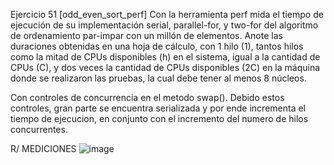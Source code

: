 Ejercicio 51 [odd_even_sort_perf]
Con la herramienta perf mida el tiempo de ejecución de su implementación serial, parallel-for, y two-for del algoritmo de ordenamiento par-impar con un millón de elementos. Anote las duraciones obtenidas en una hoja de cálculo, con 1 hilo (1), tantos hilos como la mitad de CPUs disponibles (h) en el sistema, igual a la cantidad de CPUs (C), y dos veces la cantidad de CPUs disponibles (2C) en la máquina donde se realizaron las pruebas, la cual debe tener al menos 8 núcleos.

Con controles de concurrencia en el metodo swap(). Debido estos controles, gran parte se encuentra serializada y por ende incrementa el tiempo de ejecucion, en conjunto con el incremento del numero de hilos concurrentes. 

R/ MEDICIONES
![image](/odd_even_sort_perf/DurationOddEvenSortPerf.png)